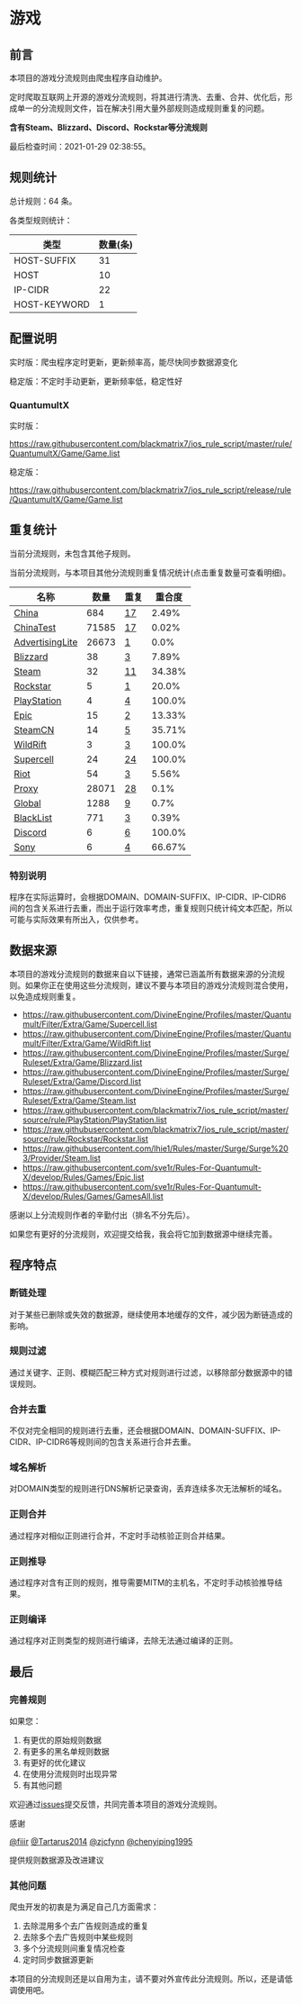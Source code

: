 # 游戏

## 前言

本项目的游戏分流规则由爬虫程序自动维护。

定时爬取互联网上开源的游戏分流规则，将其进行清洗、去重、合并、优化后，形成单一的分流规则文件，旨在解决引用大量外部规则造成规则重复的问题。

**含有Steam、Blizzard、Discord、Rockstar等分流规则**


最后检查时间：2021-01-29 02:38:55。

## 规则统计

总计规则：64 条。

各类型规则统计：

| 类型 | 数量(条) |
| ---- | ---- |
| HOST-SUFFIX | 31 |
| HOST | 10 |
| IP-CIDR | 22 |
| HOST-KEYWORD | 1 |
## 配置说明

实时版：爬虫程序定时更新，更新频率高，能尽快同步数据源变化

稳定版：不定时手动更新，更新频率低，稳定性好

### QuantumultX 
实时版：

https://raw.githubusercontent.com/blackmatrix7/ios_rule_script/master/rule/QuantumultX/Game/Game.list

稳定版：

https://raw.githubusercontent.com/blackmatrix7/ios_rule_script/release/rule/QuantumultX/Game/Game.list

## 重复统计


当前分流规则，未包含其他子规则。


当前分流规则，与本项目其他分流规则重复情况统计(点击重复数量可查看明细)。



| 名称 | 数量 | 重复 | 重合度 |
| ---- | ---- | ---- | ------ |
|  [China](https://github.com/blackmatrix7/ios_rule_script/tree/master/rule/QuantumultX/China)    | 684   | [17](https://raw.githubusercontent.com/blackmatrix7/ios_rule_script/master/rule/QuantumultX/Game/Game_Repeat.list)   |   2.49% |
|  [ChinaTest](https://github.com/blackmatrix7/ios_rule_script/tree/master/rule/QuantumultX/ChinaTest)    | 71585   | [17](https://raw.githubusercontent.com/blackmatrix7/ios_rule_script/master/rule/QuantumultX/Game/Game_Repeat.list)   |   0.02% |
|  [AdvertisingLite](https://github.com/blackmatrix7/ios_rule_script/tree/master/rule/QuantumultX/AdvertisingLite)    | 26673   | [1](https://raw.githubusercontent.com/blackmatrix7/ios_rule_script/master/rule/QuantumultX/Game/Game_Repeat.list)   |   0.0% |
|  [Blizzard](https://github.com/blackmatrix7/ios_rule_script/tree/master/rule/QuantumultX/Blizzard)    | 38   | [3](https://raw.githubusercontent.com/blackmatrix7/ios_rule_script/master/rule/QuantumultX/Game/Game_Repeat.list)   |   7.89% |
|  [Steam](https://github.com/blackmatrix7/ios_rule_script/tree/master/rule/QuantumultX/Steam)    | 32   | [11](https://raw.githubusercontent.com/blackmatrix7/ios_rule_script/master/rule/QuantumultX/Game/Game_Repeat.list)   |   34.38% |
|  [Rockstar](https://github.com/blackmatrix7/ios_rule_script/tree/master/rule/QuantumultX/Rockstar)    | 5   | [1](https://raw.githubusercontent.com/blackmatrix7/ios_rule_script/master/rule/QuantumultX/Game/Game_Repeat.list)   |   20.0% |
|  [PlayStation](https://github.com/blackmatrix7/ios_rule_script/tree/master/rule/QuantumultX/PlayStation)    | 4   | [4](https://raw.githubusercontent.com/blackmatrix7/ios_rule_script/master/rule/QuantumultX/Game/Game_Repeat.list)   |   100.0% |
|  [Epic](https://github.com/blackmatrix7/ios_rule_script/tree/master/rule/QuantumultX/Epic)    | 15   | [2](https://raw.githubusercontent.com/blackmatrix7/ios_rule_script/master/rule/QuantumultX/Game/Game_Repeat.list)   |   13.33% |
|  [SteamCN](https://github.com/blackmatrix7/ios_rule_script/tree/master/rule/QuantumultX/SteamCN)    | 14   | [5](https://raw.githubusercontent.com/blackmatrix7/ios_rule_script/master/rule/QuantumultX/Game/Game_Repeat.list)   |   35.71% |
|  [WildRift](https://github.com/blackmatrix7/ios_rule_script/tree/master/rule/QuantumultX/WildRift)    | 3   | [3](https://raw.githubusercontent.com/blackmatrix7/ios_rule_script/master/rule/QuantumultX/Game/Game_Repeat.list)   |   100.0% |
|  [Supercell](https://github.com/blackmatrix7/ios_rule_script/tree/master/rule/QuantumultX/Supercell)    | 24   | [24](https://raw.githubusercontent.com/blackmatrix7/ios_rule_script/master/rule/QuantumultX/Game/Game_Repeat.list)   |   100.0% |
|  [Riot](https://github.com/blackmatrix7/ios_rule_script/tree/master/rule/QuantumultX/Riot)    | 54   | [3](https://raw.githubusercontent.com/blackmatrix7/ios_rule_script/master/rule/QuantumultX/Game/Game_Repeat.list)   |   5.56% |
|  [Proxy](https://github.com/blackmatrix7/ios_rule_script/tree/master/rule/QuantumultX/Proxy)    | 28071   | [28](https://raw.githubusercontent.com/blackmatrix7/ios_rule_script/master/rule/QuantumultX/Game/Game_Repeat.list)   |   0.1% |
|  [Global](https://github.com/blackmatrix7/ios_rule_script/tree/master/rule/QuantumultX/Global)    | 1288   | [9](https://raw.githubusercontent.com/blackmatrix7/ios_rule_script/master/rule/QuantumultX/Game/Game_Repeat.list)   |   0.7% |
|  [BlackList](https://github.com/blackmatrix7/ios_rule_script/tree/master/rule/QuantumultX/BlackList)    | 771   | [3](https://raw.githubusercontent.com/blackmatrix7/ios_rule_script/master/rule/QuantumultX/Game/Game_Repeat.list)   |   0.39% |
|  [Discord](https://github.com/blackmatrix7/ios_rule_script/tree/master/rule/QuantumultX/Discord)    | 6   | [6](https://raw.githubusercontent.com/blackmatrix7/ios_rule_script/master/rule/QuantumultX/Game/Game_Repeat.list)   |   100.0% |
|  [Sony](https://github.com/blackmatrix7/ios_rule_script/tree/master/rule/QuantumultX/Sony)    | 6   | [4](https://raw.githubusercontent.com/blackmatrix7/ios_rule_script/master/rule/QuantumultX/Game/Game_Repeat.list)   |   66.67% |
### 特别说明
程序在实际运算时，会根据DOMAIN、DOMAIN-SUFFIX、IP-CIDR、IP-CIDR6间的包含关系进行去重，而出于运行效率考虑，重复规则只统计纯文本匹配，所以可能与实际效果有所出入，仅供参考。

## 数据来源

本项目的游戏分流规则的数据来自以下链接，通常已涵盖所有数据来源的分流规则。如果你正在使用这些分流规则，建议不要与本项目的游戏分流规则混合使用，以免造成规则重复。

- https://raw.githubusercontent.com/DivineEngine/Profiles/master/Quantumult/Filter/Extra/Game/Supercell.list
- https://raw.githubusercontent.com/DivineEngine/Profiles/master/Quantumult/Filter/Extra/Game/WildRift.list
- https://raw.githubusercontent.com/DivineEngine/Profiles/master/Surge/Ruleset/Extra/Game/Blizzard.list
- https://raw.githubusercontent.com/DivineEngine/Profiles/master/Surge/Ruleset/Extra/Game/Discord.list
- https://raw.githubusercontent.com/DivineEngine/Profiles/master/Surge/Ruleset/Extra/Game/Steam.list
- https://raw.githubusercontent.com/blackmatrix7/ios_rule_script/master/source/rule/PlayStation/PlayStation.list
- https://raw.githubusercontent.com/blackmatrix7/ios_rule_script/master/source/rule/Rockstar/Rockstar.list
- https://raw.githubusercontent.com/lhie1/Rules/master/Surge/Surge%203/Provider/Steam.list
- https://raw.githubusercontent.com/sve1r/Rules-For-Quantumult-X/develop/Rules/Games/Epic.list
- https://raw.githubusercontent.com/sve1r/Rules-For-Quantumult-X/develop/Rules/Games/GamesAll.list


感谢以上分流规则作者的辛勤付出（排名不分先后）。

如果您有更好的分流规则，欢迎提交给我，我会将它加到数据源中继续完善。

## 程序特点

### 断链处理

对于某些已删除或失效的数据源，继续使用本地缓存的文件，减少因为断链造成的影响。

### 规则过滤

通过关键字、正则、模糊匹配三种方式对规则进行过滤，以移除部分数据源中的错误规则。

### 合并去重

不仅对完全相同的规则进行去重，还会根据DOMAIN、DOMAIN-SUFFIX、IP-CIDR、IP-CIDR6等规则间的包含关系进行合并去重。

### 域名解析

对DOMAIN类型的规则进行DNS解析记录查询，丢弃连续多次无法解析的域名。

### 正则合并

通过程序对相似正则进行合并，不定时手动核验正则合并结果。

### 正则推导

通过程序对含有正则的规则，推导需要MITM的主机名，不定时手动核验推导结果。

### 正则编译

通过程序对正则类型的规则进行编译，去除无法通过编译的正则。

## 最后

### 完善规则

如果您：

1. 有更优的原始规则数据
2. 有更多的黑名单规则数据
3. 有更好的优化建议
4. 在使用分流规则时出现异常
5. 有其他问题

欢迎通过[issues](https://github.com/blackmatrix7/ios_rule_script/issues/new)提交反馈，共同完善本项目的游戏分流规则。

感谢

[@fiiir](https://github.com/fiiir) [@Tartarus2014](https://github.com/Tartarus2014) [@zjcfynn](https://github.com/zjcfynn) [@chenyiping1995](https://github.com/chenyiping1995) 

提供规则数据源及改进建议

### 其他问题

爬虫开发的初衷是为满足自己几方面需求：

1. 去除混用多个去广告规则造成的重复
2. 去除多个去广告规则中某些规则
3. 多个分流规则间重复情况检查
4. 定时同步数据源更新

本项目的分流规则还是以自用为主，请不要对外宣传此分流规则。所以，还是请低调使用吧。